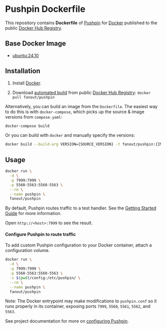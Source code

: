 # Pushpin Dockerfile


This repository contains **Dockerfile** of [Pushpin](http://pushpin.org/) for [Docker](https://www.docker.com/) published to the public [Docker Hub Registry](https://hub.docker.com/).

## Base Docker Image

* [ubuntu:24.10](https://hub.docker.com/_/ubuntu/)

## Installation

1. Install [Docker](https://www.docker.com/).

2. Download [automated build](https://hub.docker.com/r/fanout/pushpin/) from public [Docker Hub Registry](https://hub.docker.com/): `docker pull fanout/pushpin`

Alternatively, you can build an image from the `Dockerfile`. The easiest way to do this is with `docker-compose`, which picks up the source & image versions from `compose.yaml`:

```sh
docker-compose build
```

Or you can build with `docker` and manually specify the versions:

```sh
docker build --build-arg VERSION={SOURCE_VERSION} -t fanout/pushpin:{IMAGE_VERSION} .
```

## Usage

```sh
docker run \
  -d \
  -p 7999:7999 \
  -p 5560-5563:5560-5563 \
  --rm \
  --name pushpin \
  fanout/pushpin
```

By default, Pushpin routes traffic to a test handler.  See the [Getting Started Guide](https://pushpin.org/docs/getting-started/) for more information.

Open `http://<host>:7999` to see the result.

#### Configure Pushpin to route traffic

To add custom Pushpin configuration to your Docker container, attach a configuration volume.

```sh
docker run \
  -d \
  -p 7999:7999 \
  -p 5560-5563:5560-5563 \
  -v $(pwd)/config:/etc/pushpin/ \
  --rm \
  --name pushpin \
  fanout/pushpin
```

Note: The Docker entrypoint may make modifications to `pushpin.conf` so it runs properly in its container, exposing ports `7999`, `5560`, `5561`, `5562`, and `5563`.

See project documentation for more on [configuring Pushpin](https://pushpin.org/docs/configuration/).
